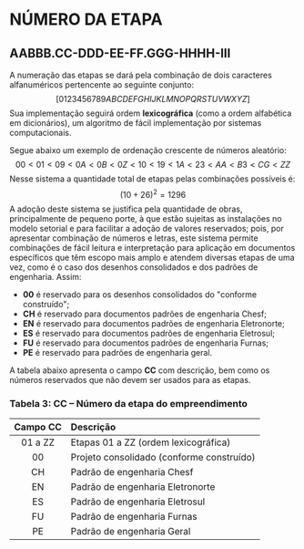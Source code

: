 # NÚMERO DA ETAPA

## AABBB.**CC**-DDD-EE-FF.GGG-HHHH-III

A numeração das etapas se dará pela combinação de dois caracteres alfanuméricos pertencente ao seguinte conjunto:
$$
[0123456789ABCDEFGHIJKLMNOPQRSTUVWXYZ]
$$
Sua implementação seguirá ordem **lexicográfica** (como a ordem alfabética em dicionários), um algoritmo de fácil implementação por sistemas computacionais.

Segue abaixo um exemplo de ordenação crescente de números aleatório:
$$
00 < 01 < 09 < 0A < 0B < 0Z < 10 < 19 < 1A < 23 < AA < B3 < CG < ZZ
$$
Nesse sistema a quantidade total de etapas pelas combinações possíveis é:
$$
(10 + 26)^2 = 1296
$$
A adoção deste sistema se justifica pela quantidade de obras, principalmente de pequeno porte, à que estão sujeitas as instalações no modelo setorial e para facilitar a adoção de valores reservados; pois, por apresentar combinação de números e letras, este sistema permite combinações de fácil leitura e interpretação para aplicação em documentos específicos que têm escopo mais amplo e atendem diversas etapas de uma vez, como é o caso dos desenhos consolidados e dos padrões de engenharia. Assim:

- **00** é reservado para os desenhos consolidados do "conforme construído";
- **CH** é reservado para documentos padrões de engenharia Chesf;
- **EN** é reservado para documentos padrões de engenharia Eletronorte;
- **ES** é reservado para documentos padrões de engenharia Eletrosul;
- **FU** é reservado para documentos padrões de engenharia Furnas;
- **PE** é reservado para padrões de engenharia geral.

A tabela abaixo apresenta o campo **CC** com descrição, bem como os números reservados que não devem ser usados para as etapas.

### **Tabela 3**: CC – Número da etapa do empreendimento

| Campo CC | Descrição                                 |
| :------: | :---------------------------------------- |
| 01 a ZZ  | Etapas 01 a ZZ (ordem lexicográfica)      |
|    00    | Projeto consolidado (conforme construído) |
|    CH    | Padrão de engenharia Chesf                |
|    EN    | Padrão de engenharia Eletronorte          |
|    ES    | Padrão de engenharia Eletrosul            |
|    FU    | Padrão de engenharia Furnas               |
|    PE    | Padrão de engenharia Geral                |